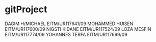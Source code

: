 # gitProject
DAGIM H/MICHAEL	EITM/UR117641/09
MOHAMMED HUISEN	EITM/UR117600/09
NIGSTI KIDANE 	EITM/UR117524/09
LOZA MESFIN     EITM/UR117774/09
YOHANNES TERFA	EITM/UR117699/09
